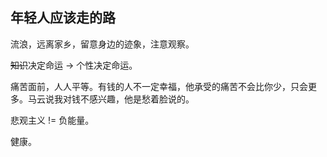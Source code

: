 ## 年轻人应该走的路

流浪，远离家乡，留意身边的迹象，注意观察。

~~知识~~决定命运 -> 个性决定命运。

痛苦面前，人人平等。有钱的人不一定幸福，他承受的痛苦不会比你少，只会更多。马云说我对钱不感兴趣，他是愁着脸说的。

悲观主义 != 负能量。

健康。